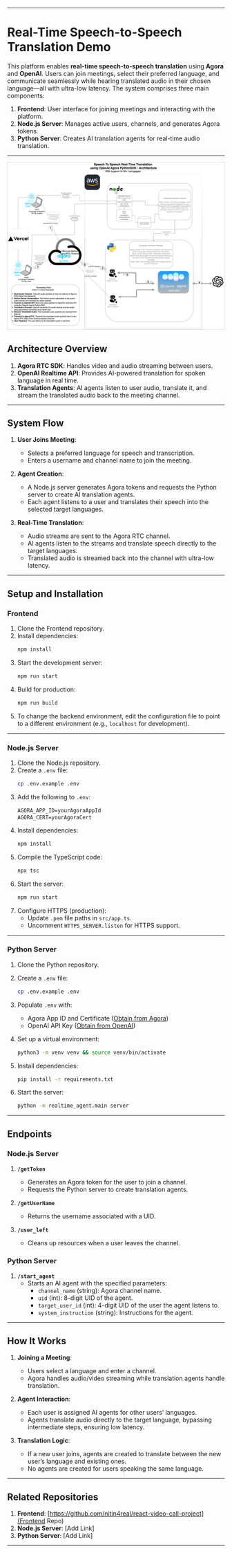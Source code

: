 
---

# **Real-Time Speech-to-Speech Translation Demo**  

This platform enables **real-time speech-to-speech translation** using **Agora** and **OpenAI**. Users can join meetings, select their preferred language, and communicate seamlessly while hearing translated audio in their chosen language—all with ultra-low latency. The system comprises three main components:  

1. **Frontend**: User interface for joining meetings and interacting with the platform.  
2. **Node.js Server**: Manages active users, channels, and generates Agora tokens.  
3. **Python Server**: Creates AI translation agents for real-time audio translation.  

---
![alt text](Architecture.png)
## **Architecture Overview**  

1. **Agora RTC SDK**: Handles video and audio streaming between users.  
2. **OpenAI Realtime API**: Provides AI-powered translation for spoken language in real time.  
3. **Translation Agents**: AI agents listen to user audio, translate it, and stream the translated audio back to the meeting channel.  

---

## **System Flow**  

1. **User Joins Meeting**:  
   - Selects a preferred language for speech and transcription.  
   - Enters a username and channel name to join the meeting.  

2. **Agent Creation**:  
   - A Node.js server generates Agora tokens and requests the Python server to create AI translation agents.  
   - Each agent listens to a user and translates their speech into the selected target languages.  

3. **Real-Time Translation**:  
   - Audio streams are sent to the Agora RTC channel.  
   - AI agents listen to the streams and translate speech directly to the target languages.  
   - Translated audio is streamed back into the channel with ultra-low latency.  

---

## **Setup and Installation**  

### **Frontend**  

1. Clone the Frontend repository.  
2. Install dependencies:  
   ```bash
   npm install
   ```  
3. Start the development server:  
   ```bash
   npm run start
   ```  
4. Build for production:  
   ```bash
   npm run build
   ```  
5. To change the backend environment, edit the configuration file to point to a different environment (e.g., `localhost` for development).  

---

### **Node.js Server**  

1. Clone the Node.js repository.  
2. Create a `.env` file:  
   ```bash
   cp .env.example .env
   ```  
3. Add the following to `.env`:  
   ```plaintext
   AGORA_APP_ID=yourAgoraAppId  
   AGORA_CERT=yourAgoraCert  
   ```  
4. Install dependencies:  
   ```bash
   npm install
   ```  
5. Compile the TypeScript code:  
   ```bash
   npx tsc
   ```  
6. Start the server:  
   ```bash
   npm run start
   ```  
7. Configure HTTPS (production):  
   - Update `.pem` file paths in `src/app.ts`.  
   - Uncomment `HTTPS_SERVER.listen` for HTTPS support.  

---

### **Python Server**  

1. Clone the Python repository.  
2. Create a `.env` file:  
   ```bash
   cp .env.example .env
   ```  
3. Populate `.env` with:  
   - Agora App ID and Certificate ([Obtain from Agora](https://console.agora.io/en/))  
   - OpenAI API Key ([Obtain from OpenAI](https://platform.openai.com/api-keys))  

4. Set up a virtual environment:  
   ```bash
   python3 -m venv venv && source venv/bin/activate
   ```  
5. Install dependencies:  
   ```bash
   pip install -r requirements.txt
   ```  
6. Start the server:  
   ```bash
   python -m realtime_agent.main server
   ```  

---

## **Endpoints**  

### **Node.js Server**  

1. **`/getToken`**  
   - Generates an Agora token for the user to join a channel.  
   - Requests the Python server to create translation agents.  

2. **`/getUserName`**  
   - Returns the username associated with a UID.  

3. **`/user_left`**  
   - Cleans up resources when a user leaves the channel.  

### **Python Server**  

1. **`/start_agent`**  
   - Starts an AI agent with the specified parameters:  
     - `channel_name` (string): Agora channel name.  
     - `uid` (int): 8-digit UID of the agent.  
     - `target_user_id` (int): 4-digit UID of the user the agent listens to.  
     - `system_instruction` (string): Instructions for the agent.  

---

## **How It Works**  

1. **Joining a Meeting**:  
   - Users select a language and enter a channel.  
   - Agora handles audio/video streaming while translation agents handle translation.  

2. **Agent Interaction**:  
   - Each user is assigned AI agents for other users’ languages.  
   - Agents translate audio directly to the target language, bypassing intermediate steps, ensuring low latency.  

3. **Translation Logic**:  
   - If a new user joins, agents are created to translate between the new user’s language and existing ones.  
   - No agents are created for users speaking the same language.  

---

## **Related Repositories**  

1. **Frontend**: [https://github.com/nitin4real/react-video-call-project](Frontend Repo)  
2. **Node.js Server**: [Add Link]  
3. **Python Server**: [Add Link]  
---
